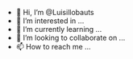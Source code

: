 - 👋 Hi, I’m @Luisillobauts
- 👀 I’m interested in ...
- 🌱 I’m currently learning ...
- 💞️ I’m looking to collaborate on ...
- 📫 How to reach me ...

<!---
Luisillobauts/Luisillobauts is a ✨ special ✨ repository because its `README.md` (this file) appears on your GitHub profile.
You can click the Preview link to take a look at your changes.
--->
